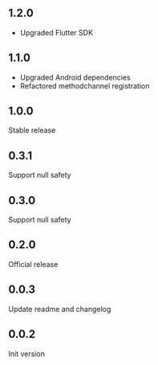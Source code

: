 ## 1.2.0

- Upgraded Flutter SDK

## 1.1.0

- Upgraded Android dependencies
- Refactored methodchannel registration

## 1.0.0

Stable release

## 0.3.1

Support null safety

## 0.3.0

Support null safety

## 0.2.0

Official release

## 0.0.3

Update readme and changelog

## 0.0.2

Init version
